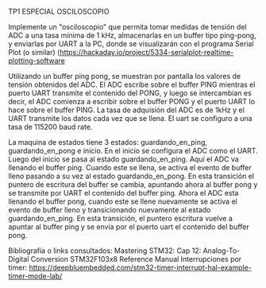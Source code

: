 TP1 ESPECIAL OSCILOSCOPIO

Implemente un "osciloscopio" que permita tomar medidas de tensión del
ADC a una tasa mínima de 1 kHz, almacenarlas en un buffer tipo
ping-pong, y enviarlas por UART a la PC, donde se visualizarán con el
programa Serial Plot (o similar)
(https://hackaday.io/project/5334-serialplot-realtime-plotting-software

Utilizando un buffer ping pong, se muestran por pantalla los valores de
tensión obtenidos del ADC. El ADC escribe sobre el buffer PING mientras
el puerto UART transmite el contenido del PONG, y luego se intercambian
es decir, el ADC comienza a escribir sobre el buffer PONG y el puerto
UART lo hace sobre el buffer PING. La tasa de adquisión del ADC es de
1kHz y el UART transmite los datos cada vez que se llena. El uart se
configuro a una tasa de 115200 baud rate.

La maquina de estados tiene 3 estados: guardando_en_ping,
guardando_en_pong e inicio. En el inicio se configura el ADC como el
UART. Luego del inicio se pasa al estado guardando_en_ping. Aquí el ADC
va llenando el buffer ping. Cuando este se llena, se activa el evento de
buffer lleno pasando a su vez al estado guardando_en_pong. En esta
transición el puntero de escritura del buffer se cambia, apuntando ahora
al buffer pong y se transmite por UART el contenido del buffer ping.
Ahora el ADC esta llenando el buffer pong, cuando este se llene
nuevamente se activa el evento de buffer lleno y transicionando
nuevamente al estado guardando_en_ping. En esta transición, el puntero
escritura vuelve a apuntar al buffer ping y se envia por el puerto uart
el contenido del buffer pong.

Bibliografía o links consultados: Mastering STM32: Cap 12:
Analog-To-Digital Conversion STM32F103x8 Reference Manual Interrupciones
por timer:
https://deepbluembedded.com/stm32-timer-interrupt-hal-example-timer-mode-lab/
